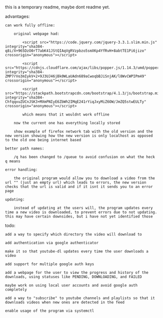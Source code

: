 this is a temporary readme, maybe dont readme yet.

advantages:

    can work fully offline:

        original webpage had:

            <script src="https://code.jquery.com/jquery-3.3.1.slim.min.js" integrity="sha384-q8i/X+965DzO0rT7abK41JStQIAqVgRVzpbzo5smXKp4YfRvH+8abtTE1Pi6jizo" crossorigin="anonymous"></script>

            <script src="https://cdnjs.cloudflare.com/ajax/libs/popper.js/1.14.3/umd/popper.min.js" integrity="sha384-ZMP7rVo3mIykV+2+9J3UJ46jBk0WLaUAdn689aCwoqbBJiSnjAK/l8WvCWPIPm49" crossorigin="anonymous"></script>

            <script src="https://stackpath.bootstrapcdn.com/bootstrap/4.1.3/js/bootstrap.min.js" integrity="sha384-ChfqqxuZUCnJSK3+MXmPNIyE6ZbWh2IMqE241rYiqJxyMiZ6OW/JmZQ5stwEULTy" crossorigin="anonymous"></script>

            which means that it wouldnt work offline

        now the current one has everything locally stored

        show example of firefox network tab with the old version and the new version showing how the new version is only localhost as opposed to the old one being internet based

    better path names:

        /q has been changed to /queue to avoid confusion on what the heck q means

    error handling:

        the original program would allow you to download a video from the url "" (just an empty url) which leads to errors, the new version checks that the url is valid and if it isnt it sends you to an error page

    updating:

        instead of updating at the users will, the program updates every time a new video is downloaded, to prevent errors due to not updating. this may have certain downsides, but i have not yet identified those

todo:

    add a way to specify which directory the video will download to

    add authentication via google authenticator

    make it so that youtube-dl updates every time the user downloads a video

    add support for multiple google auth keys

    add a webpage for the user to view the progress and history of the downloads, using statuses like PENDING, DOWNLOADING, and FAILED

    maybe work on using local user accounts and avoid google auth completely

    add a way to "subscribe" to youtube channels and playlists so that it downloads videos when new ones are detected in the feed

    enable usage of the program via systemctl